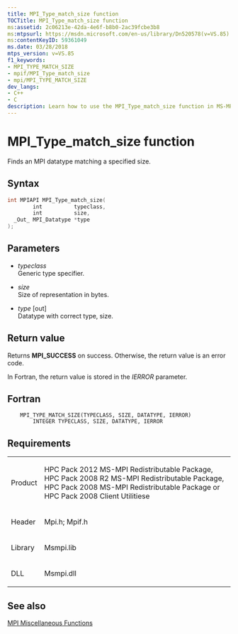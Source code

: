 ```yaml
---
title: MPI_Type_match_size function
TOCTitle: MPI_Type_match_size function
ms:assetid: 2c06213e-42da-4e6f-b8b0-2ac39fcbe3b8
ms:mtpsurl: https://msdn.microsoft.com/en-us/library/Dn520578(v=VS.85)
ms:contentKeyID: 59361049
ms.date: 03/28/2018
mtps_version: v=VS.85
f1_keywords:
- MPI_TYPE_MATCH_SIZE
- mpif/MPI_Type_match_size
- mpi/MPI_TYPE_MATCH_SIZE
dev_langs:
- C++
- C
description: Learn how to use the MPI_Type_match_size function in MS-MPI Redistributable Packages. Find MPI datatypes matching a specified size.
---
```


# MPI\_Type\_match\_size function

Finds an MPI datatype matching a specified size.

## Syntax

``` c++
int MPIAPI MPI_Type_match_size(
        int          typeclass,
        int          size,
  _Out_ MPI_Datatype *type
);
```

## Parameters

  - *typeclass*  
    Generic type specifier.

  - *size*  
    Size of representation in bytes.

  - *type* \[out\]  
    Datatype with correct type, size.

## Return value

Returns **MPI\_SUCCESS** on success. Otherwise, the return value is an error code.

In Fortran, the return value is stored in the *IERROR* parameter.

## Fortran

``` FORTRAN
    MPI_TYPE_MATCH_SIZE(TYPECLASS, SIZE, DATATYPE, IERROR)
        INTEGER TYPECLASS, SIZE, DATATYPE, IERROR
```

## Requirements

<table>
<colgroup>
<col/>
<col/>
</colgroup>
<tbody>
<tr class="odd">
<td><p>Product</p></td>
<td><p>HPC Pack 2012 MS-MPI Redistributable Package, HPC Pack 2008 R2 MS-MPI Redistributable Package, HPC Pack 2008 MS-MPI Redistributable Package or HPC Pack 2008 Client Utilitiese</p></td>
</tr>
<tr class="even">
<td><p>Header</p></td>
<td>Mpi.h;
Mpif.h</td>
</tr>
<tr class="odd">
<td><p>Library</p></td>
<td>Msmpi.lib</td>
</tr>
<tr class="even">
<td><p>DLL</p></td>
<td>Msmpi.dll</td>
</tr>
</tbody>
</table>


## See also

[MPI Miscellaneous Functions](mpi-miscellaneous-functions.md)

